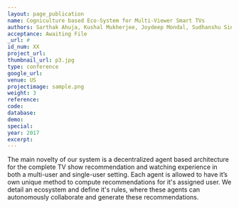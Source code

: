 ```yaml
---
layout: page_publication
name: Cogniculture based Eco-System for Multi-Viewer Smart TVs
authors: Sarthak Ahuja, Kushal Mukherjee, Joydeep Mondal, Sudhanshu Singh
acceptance: Awaiting File
_url: #
id_num: XX
project_url:
thumbnail_url: p3.jpg
type: conference
google_url: 
venue: US
projectimage: sample.png
weight: 3
reference:
code:
database: 
demo: 
special: 
year: 2017
excerpt: 
---
```

The main novelty of our system is a decentralized agent based architecture for the complete TV show recommendation and watching experience in both a multi-user and single-user setting. Each agent is allowed to have it’s own unique method to compute recommendations for it's assigned user. We detail an ecosystem and define it's rules, where these agents can autonomously collaborate and generate these recommendations.